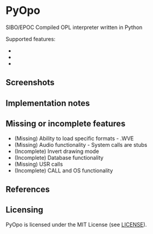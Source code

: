 # PyOpo
SIBO/EPOC Compiled OPL interpreter written in Python

Supported features:

*
*
*

## Screenshots

## Implementation notes

## Missing or incomplete features

* (Missing) Ability to load specific formats - .WVE
* (Missing) Audio functionality - System calls are stubs
* (Incomplete) Invert drawing mode
* (Incomplete) Database functionality
* (Missing) USR calls
* (Incomplete) CALL and OS functionality

## References

## Licensing

PyOpo is licensed under the MIT License (see [LICENSE](LICENSE)).